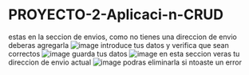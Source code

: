 # PROYECTO-2-Aplicaci-n-CRUD
estas en  la seccion de envios, como no tienes una direccion de envio deberas agregarla
![image](https://user-images.githubusercontent.com/98350223/162553951-7ab38f24-3fae-4627-81a6-86288c2eb7ca.png)
introduce tus datos y verifica que sean correctos
![image](https://user-images.githubusercontent.com/98350223/162553961-e24c9a31-8a3f-4c5b-87da-2fe39cd111be.png)
guarda tus datos
![image](https://user-images.githubusercontent.com/98350223/162553967-ac1c59c7-17c6-46af-b582-f7a3a5062dd1.png)
en esta seccion veras tu direccion de envio actual
![image](https://user-images.githubusercontent.com/98350223/162553977-99b52a0b-e43c-4ecc-8634-5d13074be147.png)
podras eliminarla si ntoaste un error
